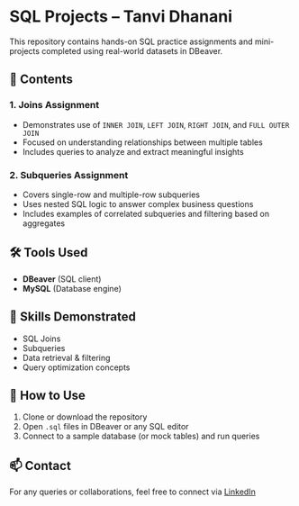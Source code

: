 # SQL Projects – Tanvi Dhanani

This repository contains hands-on SQL practice assignments and mini-projects completed using real-world datasets in DBeaver.

## 📂 Contents

### 1. **Joins Assignment**
- Demonstrates use of `INNER JOIN`, `LEFT JOIN`, `RIGHT JOIN`, and `FULL OUTER JOIN`
- Focused on understanding relationships between multiple tables
- Includes queries to analyze and extract meaningful insights

### 2. **Subqueries Assignment**
- Covers single-row and multiple-row subqueries
- Uses nested SQL logic to answer complex business questions
- Includes examples of correlated subqueries and filtering based on aggregates

## 🛠 Tools Used
- **DBeaver** (SQL client)
- **MySQL** (Database engine)

## 🎯 Skills Demonstrated
- SQL Joins
- Subqueries
- Data retrieval & filtering
- Query optimization concepts

## 📌 How to Use
1. Clone or download the repository
2. Open `.sql` files in DBeaver or any SQL editor
3. Connect to a sample database (or mock tables) and run queries

## 📫 Contact
For any queries or collaborations, feel free to connect via [LinkedIn](https://www.linkedin.com/in/tanvi-dhanani/)  
